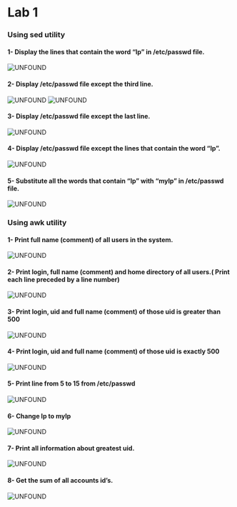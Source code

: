 # Lab 1

### Using sed utility
#### 1- Display the lines that contain the word “lp” in /etc/passwd file.
![UNFOUND](https://github.com/AlaaSherif55/Bash-Labs/blob/main/lab1/linuxlab1-1.png?raw=true)
#### 2- Display /etc/passwd file except the third line.
![UNFOUND](https://github.com/AlaaSherif55/Bash-Labs/blob/main/lab1/linuxlab1-2a.png?raw=true)
![UNFOUND](https://github.com/AlaaSherif55/Bash-Labs/blob/main/lab1/linuxlab1-2b.png?raw=true)
#### 3- Display /etc/passwd file except the last line.
![UNFOUND](https://github.com/AlaaSherif55/Bash-Labs/blob/main/lab1/linuxlab1-3.png?raw=true)
#### 4- Display /etc/passwd file except the lines that contain the word “lp”.
![UNFOUND](https://github.com/AlaaSherif55/Bash-Labs/blob/main/lab1/linuxlab1-4.png?raw=true)
#### 5- Substitute all the words that contain “lp” with “mylp” in /etc/passwd file.
![UNFOUND](https://github.com/AlaaSherif55/Bash-Labs/blob/main/lab1/linuxlab1-5.png?raw=true)
### Using awk utility
#### 1- Print full name (comment) of all users in the system.
![UNFOUND](https://github.com/AlaaSherif55/Bash-Labs/blob/main/lab1/linuxawk-1.png?raw=true)
#### 2- Print login, full name (comment) and home directory of all users.( Print each line preceded by a line number)
![UNFOUND](https://github.com/AlaaSherif55/Bash-Labs/blob/main/lab1/linuxlab1awk2.png?raw=true)
#### 3- Print login, uid and full name (comment) of those uid is greater than 500
![UNFOUND](https://github.com/AlaaSherif55/Bash-Labs/blob/main/lab1/linuxlab1awk3.png?raw=true)
#### 4- Print login, uid and full name (comment) of those uid is exactly 500
![UNFOUND](https://github.com/AlaaSherif55/Bash-Labs/blob/main/lab1/linuxlab1awk4.png?raw=true)
#### 5- Print line from 5 to 15 from /etc/passwd
![UNFOUND](https://github.com/AlaaSherif55/Bash-Labs/blob/main/lab1/lab1linuxawk5.png?raw=true)
#### 6- Change lp to mylp
![UNFOUND](https://github.com/AlaaSherif55/Bash-Labs/blob/main/lab1/linuxlab1awk6a.png?raw=true)
#### 7- Print all information about greatest uid.
![UNFOUND](https://github.com/AlaaSherif55/Bash-Labs/blob/main/lab1/linuxlab1awk7.png?raw=true)
#### 8- Get the sum of all accounts id’s.
![UNFOUND](https://github.com/AlaaSherif55/Bash-Labs/blob/main/lab1/linuxlab1awk8.png?raw=true
)
